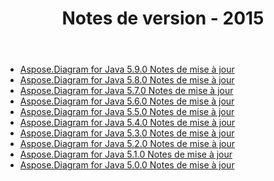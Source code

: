 ﻿---
title: Notes de version - 2015
type: docs
weight: 60
url: /fr/java/release-notes-2015/
---
- [Aspose.Diagram for Java 5.9.0 Notes de mise à jour](/diagram/fr/java/aspose-diagram-for-java-5-9-0-release-notes/)
- [Aspose.Diagram for Java 5.8.0 Notes de mise à jour](/diagram/fr/java/aspose-diagram-for-java-5-8-0-release-notes/)
- [Aspose.Diagram for Java 5.7.0 Notes de mise à jour](/diagram/fr/java/aspose-diagram-for-java-5-7-0-release-notes/)
- [Aspose.Diagram for Java 5.6.0 Notes de mise à jour](/diagram/fr/java/aspose-diagram-for-java-5-6-0-release-notes/)
- [Aspose.Diagram for Java 5.5.0 Notes de mise à jour](/diagram/fr/java/aspose-diagram-for-java-5-5-0-release-notes/)
- [Aspose.Diagram for Java 5.4.0 Notes de mise à jour](/diagram/fr/java/aspose-diagram-for-java-5-4-0-release-notes/)
- [Aspose.Diagram for Java 5.3.0 Notes de mise à jour](/diagram/fr/java/aspose-diagram-for-java-5-3-0-release-notes/)
- [Aspose.Diagram for Java 5.2.0 Notes de mise à jour](/diagram/fr/java/aspose-diagram-for-java-5-2-0-release-notes/)
- [Aspose.Diagram for Java 5.1.0 Notes de mise à jour](/diagram/fr/java/aspose-diagram-for-java-5-1-0-release-notes/)
- [Aspose.Diagram for Java 5.0.0 Notes de mise à jour](/diagram/fr/java/aspose-diagram-for-java-5-0-0-release-notes/)
